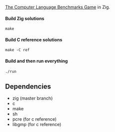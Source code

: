 [The Computer Language Benchmarks Game](https://benchmarksgame-team.pages.debian.net/benchmarksgame/) in Zig.

#### Build Zig solutions

```
make
```

#### Build C reference solutions

```
make -C ref
```

#### Build and then run everything 

```
./run
```

## Dependencies

 - zig (master branch)
 - c
 - make
 - sh
 - pcre (for c reference)
 - libgmp (for c reference)
